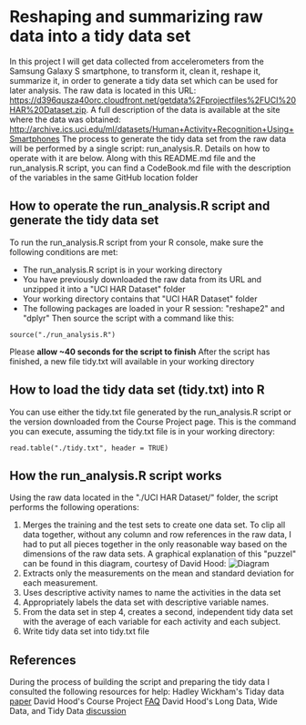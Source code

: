 # Reshaping and summarizing raw data into a tidy data set
In this project I will get data collected from accelerometers from the Samsung Galaxy S smartphone, to transform it, clean it, reshape it, summarize it, in order to generate a tidy data set which can be used for later analysis.
The raw data is located in this URL: https://d396qusza40orc.cloudfront.net/getdata%2Fprojectfiles%2FUCI%20HAR%20Dataset.zip. A full description of the data is available at the site where the data was obtained: http://archive.ics.uci.edu/ml/datasets/Human+Activity+Recognition+Using+Smartphones
The process to generate the tidy data set from the raw data will be performed by a single script: run_analysis.R. Details on how to operate with it are below.
Along with this README.md file and the run_analysis.R script, you can find a CodeBook.md file with the description of the variables in the same GitHub location folder


## How to operate the run_analysis.R script and generate the tidy data set
To run the run_analysis.R script from your R console, make sure the following conditions are met:
* The run_analysis.R script is in your working directory
* You have previously downloaded the raw data from its URL and unzipped it into a "UCI HAR Dataset" folder
* Your working directory contains that "UCI HAR Dataset" folder
* The following packages are loaded in your R session: "reshape2" and "dplyr"
Then source the script with a command like this:
```{r}
source("./run_analysis.R")
```
Please **allow ~40 seconds for the script to finish**
After the script has finished, a new file tidy.txt will available in your working directory


## How to load the tidy data set (tidy.txt) into R
You can use either the tidy.txt file generated by the run_analysis.R script or the version downloaded from the Course Project page.
This is the command you can execute, assuming the tidy.txt file is in your working directory:
```{r}
read.table("./tidy.txt", header = TRUE)
```


## How the run_analysis.R script works
Using the raw data located in the "./UCI HAR Dataset/" folder, the script performs the following operations:
1.  Merges the training and the test sets to create one data set.
To clip all data together, without any column and row references in the raw data, I had to put all pieces together in the only reasonable way based on the dimensions of the raw data sets. A graphical explanation of this "puzzel" can be found in this diagram, courtesy of David Hood: ![Diagram](https://coursera-forum-screenshots.s3.amazonaws.com/ab/a2776024af11e4a69d5576f8bc8459/Slide2.png)
2.  Extracts only the measurements on the mean and standard deviation for each measurement. 
3.  Uses descriptive activity names to name the activities in the data set
4.  Appropriately labels the data set with descriptive variable names. 
5.  From the data set in step 4, creates a second, independent tidy data set with the average of each variable for each activity and each subject.
6.  Write tidy data set into tidy.txt file


## References
During the process of building the script and preparing the tidy data I consulted the following resources for help:
Hadley Wickham's Tiday data [paper](http://vita.had.co.nz/papers/tidy-data.pdf)
David Hood's Course Project [FAQ](https://class.coursera.org/getdata-007/forum/thread?thread_id=49)
David Hood's Long Data, Wide Data, and Tidy Data [discussion](https://class.coursera.org/getdata-007/forum/thread?thread_id=214)